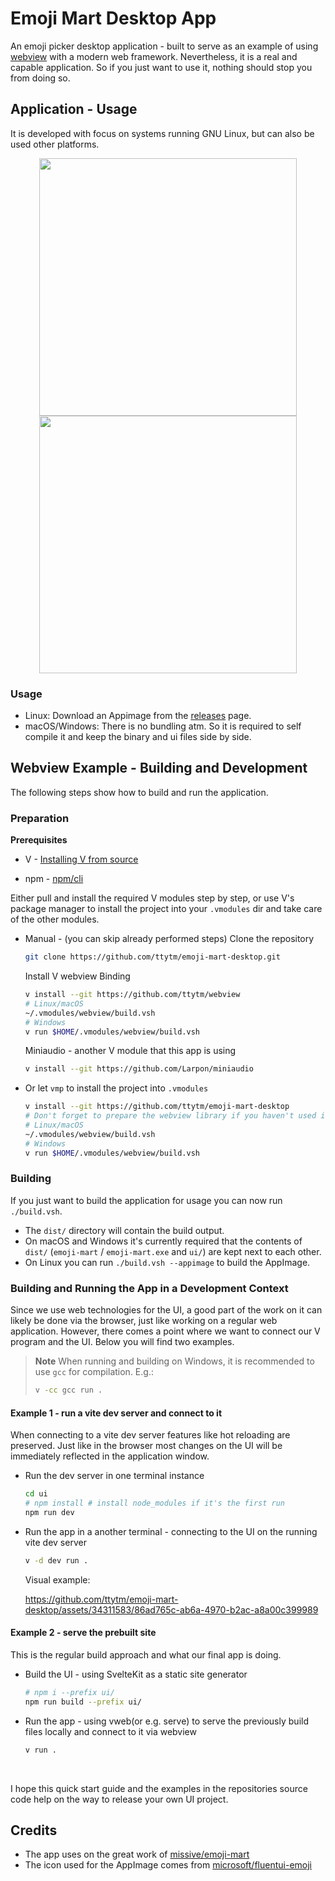 # Emoji Mart Desktop App

An emoji picker desktop application - built to serve as an example of using [webview](https://github.com/ttytm/webview) with a modern web framework.
Nevertheless, it is a real and capable application. So if you just want to use it, nothing should stop you from doing so.

## Application - Usage

It is developed with focus on systems running GNU Linux, but can also be used other platforms.

<div align="center">
  <img width="412" src="https://github.com/ttytm/emoji-mart-desktop/assets/34311583/bce465bb-9d72-4c96-af94-e3a758657bc3">
  <img width="412" src="https://github.com/ttytm/emoji-mart-desktop/assets/34311583/b01099d8-6883-4c4b-9346-975bf675b0a4">
</div>

### Usage

- Linux: Download an Appimage from the [releases](https://github.com/ttytm/emoji-mart-desktop/releases) page.
- macOS/Windows: There is no bundling atm. So it is required to self compile it and keep the binary and ui files side by side.

## Webview Example - Building and Development

The following steps show how to build and run the application.

### Preparation

**Prerequisites**

- V - [Installing V from source](https://github.com/vlang/v#installing-v-from-source)

- npm - [npm/cli](https://github.com/npm/cli)

Either pull and install the required V modules step by step, or use V's package manager to install the project into your `.vmodules` dir and take care of the other modules.

- Manual - (you can skip already performed steps)
  Clone the repository
  ```sh
  git clone https://github.com/ttytm/emoji-mart-desktop.git
  ```
  Install V webview Binding
  ```sh
  v install --git https://github.com/ttytm/webview
  # Linux/macOS
  ~/.vmodules/webview/build.vsh
  # Windows
  v run $HOME/.vmodules/webview/build.vsh
  ```
  Miniaudio - another V module that this app is using
  ```sh
  v install --git https://github.com/Larpon/miniaudio
  ```
- Or let `vmp` to install the project into `.vmodules`
  ```sh
  v install --git https://github.com/ttytm/emoji-mart-desktop
  # Don't forget to prepare the webview library if you haven't used it already.
  # Linux/macOS
  ~/.vmodules/webview/build.vsh
  # Windows
  v run $HOME/.vmodules/webview/build.vsh
  ```

### Building

If you just want to build the application for usage you can now run `./build.vsh`.

- The `dist/` directory will contain the build output.
- On macOS and Windows it's currently required that the contents of `dist/` (`emoji-mart` / `emoji-mart.exe` and `ui/`) are kept next to each other.
- On Linux you can run `./build.vsh --appimage` to build the AppImage.

### Building and Running the App in a Development Context

Since we use web technologies for the UI, a good part of the work on it can likely be done via the browser, just like working on a regular web application.
However, there comes a point where we want to connect our V program and the UI. Below you will find two examples.

> **Note**
> When running and building on Windows, it is recommended to use `gcc` for compilation. E.g.:
>
> ```sh
> v -cc gcc run .
> ```

#### Example 1 - run a vite dev server and connect to it

When connecting to a vite dev server features like hot reloading are preserved.
Just like in the browser most changes on the UI will be immediately reflected in the application window.

- Run the dev server in one terminal instance

  ```sh
  cd ui
  # npm install # install node_modules if it's the first run
  npm run dev
  ```

- Run the app in a another terminal - connecting to the UI on the running vite dev server

  ```sh
  v -d dev run .
  ```

  Visual example:

  https://github.com/ttytm/emoji-mart-desktop/assets/34311583/86ad765c-ab6a-4970-b2ac-a8a00c399989

#### Example 2 - serve the prebuilt site

This is the regular build approach and what our final app is doing.

- Build the UI - using SvelteKit as a static site generator

  ```sh
  # npm i --prefix ui/
  npm run build --prefix ui/
  ```

- Run the app - using vweb(or e.g. serve) to serve the previously build files locally and connect to it via webview

  ```sh
  v run .
  ```

<br>

I hope this quick start guide and the examples in the repositories source code help on the way to release your own UI project.

## Credits

- The app uses on the great work of [missive/emoji-mart](https://github.com/missive/emoji-mart)
- The icon used for the AppImage comes from [microsoft/fluentui-emoji](https://github.com/microsoft/fluentui-emoji)
